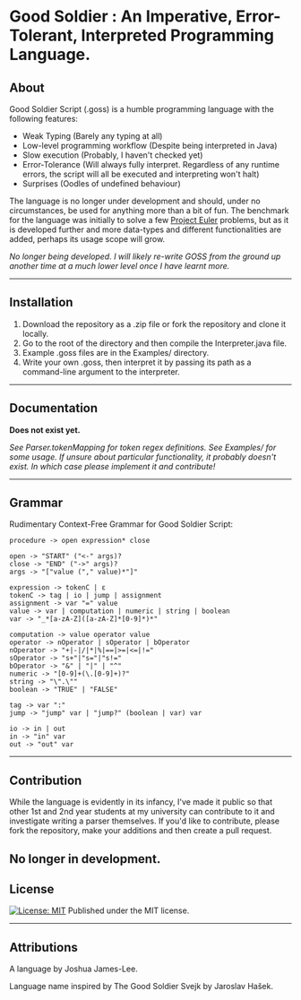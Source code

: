 Good Soldier : An Imperative, Error-Tolerant, Interpreted Programming Language.
=================================================================================
About
-----
Good Soldier Script (.goss) is a humble programming language with the following features:
- Weak Typing (Barely any typing at all)
- Low-level programming workflow (Despite being interpreted in Java)
- Slow execution (Probably, I haven't checked yet)
- Error-Tolerance (Will always fully interpret. Regardless of any runtime errors, the script will all be executed and interpreting won't halt)
- Surprises (Oodles of undefined behaviour)

The language is no longer under development and should, under no circumstances, be used for anything more than a bit of fun. The benchmark for the language was initially to solve a few [Project Euler](https://projecteuler.net/) problems, but as it is developed further and more data-types and different functionalities are added, perhaps its usage scope will grow.

_No longer being developed. I will likely re-write GOSS from the ground up another time at a much lower level once I have learnt more._

---
Installation
------------
1. Download the repository as a .zip file or fork the repository and clone it locally.
2. Go to the root of the directory and then compile the Interpreter.java file.
3. Example .goss files are in the Examples/ directory.
4. Write your own .goss, then interpret it by passing its path as a command-line argument to the interpreter.

---
Documentation
-------------
**Does not exist yet.**

_See Parser.tokenMapping for token regex definitions. See Examples/ for some usage. If unsure about particular functionality, it probably doesn't exist. In which case please implement it and contribute!_

---
Grammar
------------
Rudimentary Context-Free Grammar for Good Soldier Script:
```
procedure -> open expression* close

open -> "START" ("<-" args)?
close -> "END" ("->" args)?
args -> "["value ("," value)*"]"

expression -> tokenC | ε
tokenC -> tag | io | jump | assignment
assignment -> var "=" value
value -> var | computation | numeric | string | boolean
var -> "_*[a-zA-Z]([a-zA-Z]*[0-9]*)*"

computation -> value operator value
operator -> nOperator | sOperator | bOperator
nOperator -> "+|-|/|*|%|==|>=|<=|!="
sOperator -> "s+"|"s="|"s!="
bOperator -> "&" | "|" | "^"
numeric -> "[0-9]+(\.[0-9]+)?"
string -> "\".\""
boolean -> "TRUE" | "FALSE"

tag -> var ":"
jump -> "jump" var | "jump?" (boolean | var) var

io -> in | out
in -> "in" var
out -> "out" var
```

---
Contribution
------------
While the language is evidently in its infancy, I've made it public so that other 1st and 2nd year students at my university can contribute to it and investigate writing a parser themselves. If you'd like to contribute, please fork the repository, make your additions and then create a pull request.

**No longer in development.**
---
License
-------
[![License: MIT](https://img.shields.io/badge/License-MIT-yellow.svg)](https://opensource.org/licenses/MIT)
Published under the MIT license.

---
Attributions
------------
A language by Joshua James-Lee. 

Language name inspired by The Good Soldier Svejk by Jaroslav Hašek.
